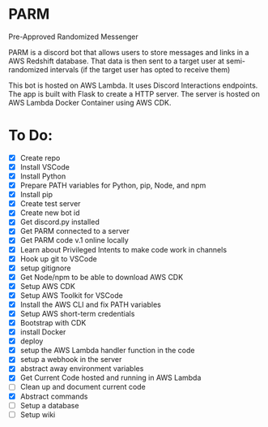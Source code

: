 # PARM
Pre-Approved Randomized Messenger

PARM is a discord bot that allows users to store messages and links in a AWS Redshift database.
That data is then sent to a target user at semi-randomized intervals (if the target user has opted to receive them)

This bot is hosted on AWS Lambda. It uses Discord Interactions endpoints.
The app is built with Flask to create a HTTP server. The server is hosted on AWS Lambda Docker Container using AWS CDK.

# To Do:
- [X] Create repo
- [X] Install VSCode
- [X] Install Python
- [X] Prepare PATH variables for Python, pip, Node, and npm
- [X] Install pip
- [X] Create test server
- [X] Create new bot id
- [X] Get discord.py installed
- [X] Get PARM connected to a server
- [X] Get PARM code v.1 online locally
- [X] Learn about Privileged Intents to make code work in channels
- [X] Hook up git to VSCode
- [X] setup gitignore
- [X] Get Node/npm to be able to download AWS CDK
- [X] Setup AWS CDK
- [X] Setup AWS Toolkit for VSCode
- [X] Install the AWS CLI and fix PATH variables
- [X] Setup AWS short-term credentials
- [X] Bootstrap with CDK
- [X] install Docker
- [X] deploy
- [X] setup the AWS Lambda handler function in the code
- [X] setup a webhook in the server
- [X] abstract away environment variables
- [X] Get Current Code hosted and running in AWS Lambda
- [ ] Clean up and document current code
- [X] Abstract commands
- [ ] Setup a database
- [ ] Setup wiki
